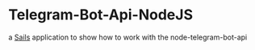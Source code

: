 # Telegram-Bot-Api-NodeJS

a [Sails](http://sailsjs.org) application to show how to work with the node-telegram-bot-api
